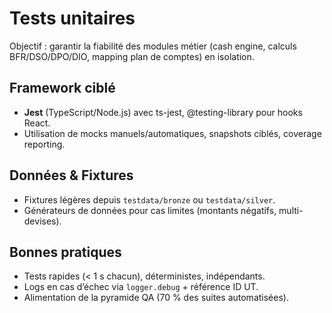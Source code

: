 # Tests unitaires

Objectif : garantir la fiabilité des modules métier (cash engine, calculs BFR/DSO/DPO/DIO, mapping plan de comptes) en isolation.

## Framework ciblé
- **Jest** (TypeScript/Node.js) avec ts-jest, @testing-library pour hooks React.
- Utilisation de mocks manuels/automatiques, snapshots ciblés, coverage reporting.

## Données & Fixtures
- Fixtures légères depuis `testdata/bronze` ou `testdata/silver`.
- Générateurs de données pour cas limites (montants négatifs, multi-devises).

## Bonnes pratiques
- Tests rapides (< 1 s chacun), déterministes, indépendants.
- Logs en cas d’échec via `logger.debug` + référence ID UT.
- Alimentation de la pyramide QA (70 % des suites automatisées).
